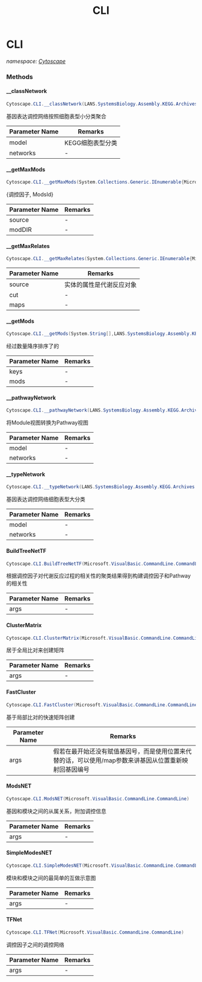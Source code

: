 ﻿---
title: CLI
---

# CLI
_namespace: [Cytoscape](N-Cytoscape.html)_





### Methods

#### __classNetwork
```csharp
Cytoscape.CLI.__classNetwork(LANS.SystemsBiology.Assembly.KEGG.Archives.Xml.XmlModel,System.Collections.Generic.Dictionary{System.String,Microsoft.VisualBasic.DataVisualization.Network.FileStream.Network{Microsoft.VisualBasic.DataVisualization.Network.FileStream.Node,Microsoft.VisualBasic.DataVisualization.Network.FileStream.NetworkEdge}})
```
基因表达调控网络按照细胞表型小分类聚合

|Parameter Name|Remarks|
|--------------|-------|
|model|KEGG细胞表型分类|
|networks|-|


#### __getMaxMods
```csharp
Cytoscape.CLI.__getMaxMods(System.Collections.Generic.IEnumerable{Microsoft.VisualBasic.DataMining.Framework.KMeans.EntityLDM},System.String,System.Collections.Generic.Dictionary{System.String,System.Collections.Generic.Dictionary{System.String,System.Int32}}@)
```
{调控因子, ModsId}

|Parameter Name|Remarks|
|--------------|-------|
|source|-|
|modDIR|-|


#### __getMaxRelates
```csharp
Cytoscape.CLI.__getMaxRelates(System.Collections.Generic.IEnumerable{Microsoft.VisualBasic.DataMining.Framework.KMeans.EntityLDM},System.Double,System.Collections.Generic.Dictionary{System.String,System.String})
```


|Parameter Name|Remarks|
|--------------|-------|
|source|实体的属性是代谢反应对象|
|cut|-|
|maps|-|


#### __getMods
```csharp
Cytoscape.CLI.__getMods(System.String[],LANS.SystemsBiology.Assembly.KEGG.DBGET.bGetObject.Module[],System.Collections.Generic.Dictionary{System.String,LANS.SystemsBiology.Assembly.KEGG.DBGET.BriteHEntry.Module},System.Collections.Generic.Dictionary{System.String,System.Int32}@)
```
经过数量降序排序了的

|Parameter Name|Remarks|
|--------------|-------|
|keys|-|
|mods|-|


#### __pathwayNetwork
```csharp
Cytoscape.CLI.__pathwayNetwork(LANS.SystemsBiology.Assembly.KEGG.Archives.Xml.XmlModel,System.Collections.Generic.Dictionary{System.String,Microsoft.VisualBasic.DataVisualization.Network.FileStream.Network{Microsoft.VisualBasic.DataVisualization.Network.FileStream.Node,Microsoft.VisualBasic.DataVisualization.Network.FileStream.NetworkEdge}})
```
将Module视图转换为Pathway视图

|Parameter Name|Remarks|
|--------------|-------|
|model|-|
|networks|-|


#### __typeNetwork
```csharp
Cytoscape.CLI.__typeNetwork(LANS.SystemsBiology.Assembly.KEGG.Archives.Xml.XmlModel,System.Collections.Generic.Dictionary{System.String,Microsoft.VisualBasic.DataVisualization.Network.FileStream.Network{Microsoft.VisualBasic.DataVisualization.Network.FileStream.Node,Microsoft.VisualBasic.DataVisualization.Network.FileStream.NetworkEdge}})
```
基因表达调控网络细胞表型大分类

|Parameter Name|Remarks|
|--------------|-------|
|model|-|
|networks|-|


#### BuildTreeNetTF
```csharp
Cytoscape.CLI.BuildTreeNetTF(Microsoft.VisualBasic.CommandLine.CommandLine)
```
根据调控因子对代谢反应过程的相关性的聚类结果得到构建调控因子和Pathway的相关性

|Parameter Name|Remarks|
|--------------|-------|
|args|-|


#### ClusterMatrix
```csharp
Cytoscape.CLI.ClusterMatrix(Microsoft.VisualBasic.CommandLine.CommandLine)
```
居于全局比对来创建矩阵

|Parameter Name|Remarks|
|--------------|-------|
|args|-|


#### FastCluster
```csharp
Cytoscape.CLI.FastCluster(Microsoft.VisualBasic.CommandLine.CommandLine)
```
基于局部比对的快速矩阵创建

|Parameter Name|Remarks|
|--------------|-------|
|args|假若在最开始还没有赋值基因号，而是使用位置来代替的话，可以使用/map参数来讲基因从位置重新映射回基因编号|


#### ModsNET
```csharp
Cytoscape.CLI.ModsNET(Microsoft.VisualBasic.CommandLine.CommandLine)
```
基因和模块之间的从属关系，附加调控信息

|Parameter Name|Remarks|
|--------------|-------|
|args|-|


#### SimpleModesNET
```csharp
Cytoscape.CLI.SimpleModesNET(Microsoft.VisualBasic.CommandLine.CommandLine)
```
模块和模块之间的最简单的互做示意图

|Parameter Name|Remarks|
|--------------|-------|
|args|-|


#### TFNet
```csharp
Cytoscape.CLI.TFNet(Microsoft.VisualBasic.CommandLine.CommandLine)
```
调控因子之间的调控网络

|Parameter Name|Remarks|
|--------------|-------|
|args|-|



